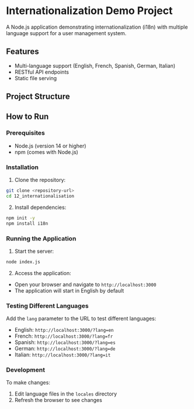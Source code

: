 # Internationalization Demo Project

A Node.js application demonstrating internationalization (i18n) with multiple language support for a user management system.

## Features

- Multi-language support (English, French, Spanish, German, Italian)
- RESTful API endpoints
- Static file serving

## Project Structure

## How to Run

### Prerequisites
- Node.js (version 14 or higher)
- npm (comes with Node.js)

### Installation

1. Clone the repository:
```bash
git clone <repository-url>
cd 12_internationalisation
```

2. Install dependencies:
```bash
npm init -y
npm install i18n
```

### Running the Application

1. Start the server:
```bash
node index.js
```

2. Access the application:
- Open your browser and navigate to `http://localhost:3000`
- The application will start in English by default

### Testing Different Languages

Add the `lang` parameter to the URL to test different languages:
- English: `http://localhost:3000/?lang=en`
- French: `http://localhost:3000/?lang=fr`
- Spanish: `http://localhost:3000/?lang=es`
- German: `http://localhost:3000/?lang=de`
- Italian: `http://localhost:3000/?lang=it`

### Development

To make changes:
1. Edit language files in the `locales` directory
2. Refresh the browser to see changes

